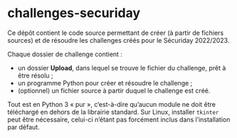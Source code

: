 # challenges-securiday

Ce dépôt contient le code source permettant de créer (à partir de fichiers sources) et de résoudre les challenges créés pour le Sécuriday 2022/2023.

Chaque dossier de challenge contient :

- un dossier **Upload**, dans lequel se trouve le fichier du challenge, prêt à être résolu ;
- un programme Python pour créer et résoudre le challenge ;
- (optionnel) un fichier source à partir duquel le challenge est créé.

Tout est en Python 3 « pur », c’est-à-dire qu’aucun module ne doit être téléchargé en dehors de la librairie standard. Sur Linux, installer `tkinter` peut être nécessaire, celui-ci n’étant pas forcément inclus dans l’installation par défaut.